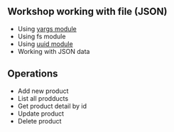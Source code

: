 ## Workshop working with file (JSON)
* Using [yargs module](https://yargs.js.org/)
* Using fs module
* Using [uuid module](https://www.npmjs.com/package/uuid)
* Working with JSON data

## Operations
* Add new product
* List all prodducts
* Get product detail by id
* Update product
* Delete product